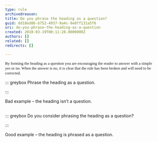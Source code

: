 ```yaml
---
type: rule
archivedreason: 
title: Do you phrase the heading as a question?
guid: dd18ed86-b752-4937-9a4c-9e8ff131a5f6
uri: do-you-phrase-the-heading-as-a-question
created: 2010-03-19T00:11:28.0000000Z
authors: []
related: []
redirects: []

---
```


<font size="2">        <font face="Verdana">By forming the heading as a question you are encouraging the reader to answer with a simple yes or no. When the answer is no, it is clear that the rule has been broken and will need to be corrected.</font>
      </font>

<!--endintro-->


::: greybox
Phrase the heading as a question. 

:::


<font class="ms-rteCustom-FigureBad">Bad example – the heading isn’t a question.<br></font> 

::: greybox
Do you consider phrasing the heading as a question?

:::


<font class="ms-rteCustom-FigureGood">Good example – the heading is phrased as a question.</font>
